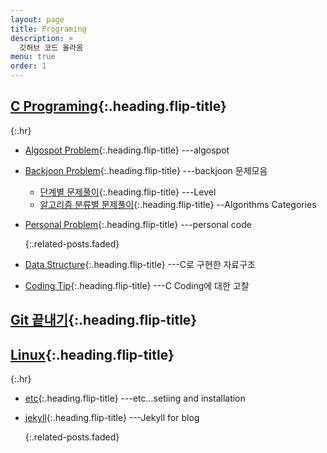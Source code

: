 ```yaml
---
layout: page
title: Programing
description: >
  깃허브 코드 올라옴
menu: true
order: 1
---
```


## [C Programing]{:.heading.flip-title}

{:.hr}

* [Algospot Problem]{:.heading.flip-title} ---algospot

* [Backjoon Problem]{:.heading.flip-title} ---backjoon 문제모음

  * [단계별 문제풀이]{:.heading.flip-title}  ---Level
  * [알고리즘 분류별 문제풀이]{:.heading.flip-title} --Algorithms Categories

* [Personal Problem]{:.heading.flip-title}  ---personal code

  {:.related-posts.faded}

* [Data Structure]{:.heading.flip-title}  ---C로 구현한 자료구조
* [Coding Tip]{:.heading.flip-title}  ---C Coding에 대한 고찰


## [Git 끝내기]{:.heading.flip-title}


## [Linux]{:.heading.flip-title}

{:.hr}

* [etc]{:.heading.flip-title} ---etc...setiing and installation
* [jekyll]{:.heading.flip-title} ---Jekyll for blog

  {:.related-posts.faded}




[C Programing]: /tag/c-code/

[Algospot Problem]: /category/algospot/

[단계별 문제풀이]: /tag/backjoon-level/

[알고리즘 분류별 문제풀이]: /tag/backjoon-classification/

[Personal Problem]: ../_featured_categories/personalcode/personalcode.md
[Backjoon Problem]: /category/backjoon-category/
[Data Structure]: /tag/datastructure/
[Coding Tip]: /tag/c-coding-tip/

[Git 끝내기]: /tag/git/

[Linux]: /category/linux/
[etc]: /tag/etc/
[jekyll]: /tag/jekyll/



